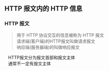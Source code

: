 ## HTTP 报文内的 HTTP 信息
### HTTP 报文
> 用于 HTTP 协议交互的信息被称为 HTTP 报文    
> 请求端(客户端)的HTTP报文叫做请求报文    
> 响应端(服务器端)的叫做响应报文

    HTTP报文分为报文首部和报文主体    
    通常不一定有报文主体

